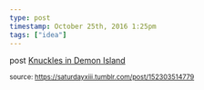 ```yaml
---
type: post
timestamp: October 25th, 2016 1:25pm
tags: ["idea"]
---
```

post
<a href=" https://href.li/?http://knuxdi.tumblr.com/">
                        Knuckles in Demon Island                    </a>
                
                
                
                                
<small>source: https://saturdayxiii.tumblr.com/post/152303514779</small>